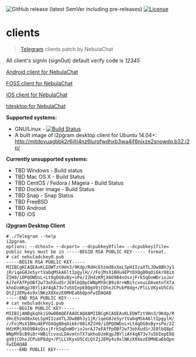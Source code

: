 ![GitHub release (latest SemVer including pre-releases)](https://img.shields.io/github/v/release/nebula-chat-fork/clients?include_prereleases&label=latest-release&sort=semver)
[![License](https://img.shields.io/github/license/nebula-chat-fork/clients.svg)](https://github.com/nebula-chat-fork/clients/blob/master/LICENSE)

# clients
> [Telegram](https://telegram.org) clients patch by NebulaChat

All client's signIn (signOut) default verify code is *12345*

[Android client for NebulaChat](Telegram-Android) 

[FOSS client for NebulaChat](Telegram-FOSS)

[iOS client for NebulaChat](Telegram-iOS)

[tdesktop for NebulaChat](tdesktop)

**Supported systems:**

* GNU/Linux - [![Build Status](https://github.com/nebula-chat-fork/clients/workflows/tdesktop_linux./badge.svg)](https://github.com/nebula-chat-fork/clients/actions)
* A built image of i2pgram desktop client for Ubuntu 14.04+: http://mitdpvuagbbk2r6jltj4nz6lurqfwdhxb3wa4jf6nixze2snowdq.b32.i2p/

**Currently unsupported systems:**

* TBD Windows - Build status
* TBD Mac OS X - Build Status
* TBD CentOS / Fedora / Mageia - Build Status
* TBD Docker image - Build Status
* TBD Snap - Snap Status
* TBD FreeBSD
* TBD Android
* TBD iOS

**i2pgram Desktop Client**

```
# ./Telegram --help
i2pgram.
options: --dchost= --dcport= --dcpubkey0file= --dcpubkey1file=
public keys must be in -----BEGIN RSA PUBLIC KEY----- format.
# cat nebuladckey0.pub 
-----BEGIN RSA PUBLIC KEY-----
MIIBCgKCAQEAvKLEOWTzt9Hn3/9Kdp/RdHcEhzmd8xXeLSpHIIzaXTLJDw8BhJy1
jR/iqeG8Je5yrtVabqMSkA6ltIpgylH///FojMsX1BHu4EPYOXQgB0qOi6kr08iX
ZIH9/iOPQOWDsL+Lt8gDG0xBy+sPe/2ZHdzKMjX6O9B4sOsxjFrk5qDoWDrioJor
AJ7eFAfPpOBf2w73ohXudSrJE0lbQ8pCWNpMY8cB9i8r+WBitcvouLDAvmtnTX7a
khoDzmKgpJBYliAY4qA73v7u5UIepE8QgV0jCOhxJCPubP8dg+/PlLLVKyxU5Cdi
QtZj2EMy4s9xlNKzX8XezE0MHEa6bQpnFwIDAQAB
-----END RSA PUBLIC KEY-----
# cat nebuladckey1.pub 
-----BEGIN PUBLIC KEY-----
MIIBIjANBgkqhkiG9w0BAQEFAAOCAQ8AMIIBCgKCAQEAvKLEOWTzt9Hn3/9Kdp/R
dHcEhzmd8xXeLSpHIIzaXTLJDw8BhJy1jR/iqeG8Je5yrtVabqMSkA6ltIpgylH/
//FojMsX1BHu4EPYOXQgB0qOi6kr08iXZIH9/iOPQOWDsL+Lt8gDG0xBy+sPe/2Z
HdzKMjX6O9B4sOsxjFrk5qDoWDrioJorAJ7eFAfPpOBf2w73ohXudSrJE0lbQ8pC
WNpMY8cB9i8r+WBitcvouLDAvmtnTX7akhoDzmKgpJBYliAY4qA73v7u5UIepE8Q
gV0jCOhxJCPubP8dg+/PlLLVKyxU5CdiQtZj2EMy4s9xlNKzX8XezE0MHEa6bQpn
FwIDAQAB
-----END PUBLIC KEY-----
```
